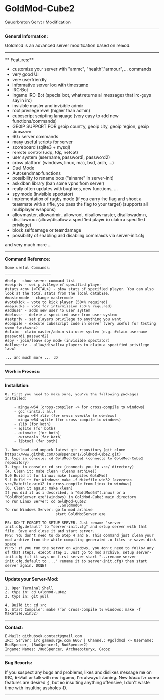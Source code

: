 # GoldMod-Cube2
Sauerbraten Server Modification


-------------------------------------------------------------------------------------------------------------

**General Information:**

Goldmod is an advanced server modification based on remod.

-------------------------------------------------------------------------------------------------------------

** Features:**

- customize your server with "ammo", "health","armour", ... commands
- very good UI
- very userfriendly
- informative server log with timestamp
- IRC-Bot
- Ingame IRC-Bot (special bot, what returns all messages that irc-guys say in irc)
- invisible master and invisible admin
- root privilege level (higher than admin)
- cubescript scripting language (very easy to add new functions/commands)
- GEOIP SUPPORT FOR geoip country, geoip city, geoip region, geoip timezone
- 60+ server commands
- many useful scripts for server 
- scoreboard (sqlite3 + mysql)
- remote control (udp, tdp, netcat)
- user system (username, password1, password2)
- cross platform (windows, linux, mac, bsd, arch, ...) 
- Duel Mode 
- Autosendmap functions
- possibility to rename bots ("ainame" in server-init)
- askidban library (ban some vpns from server)
- really often updates with bugfixes, new functions, ...
- spy mode (invisible spectator)
- implementation of rugby mode (if you carry the flag and shoot a teammate with a rifle, you pass the flag to your target) (supports all multiplayer weapons)
- allowmaster, allowadmin, allowroot, disallowmaster, disallowadmin, disallowroot (allow/disallow a specified player to claim a specified privilege)
- block selfdamage or teamdamage
- possibility of enabling and disabling commands via server-init.cfg

and very much more ...

-------------------------------------------------------------------------------------------------------------

**Command Reference:**

    Some useful Commands:
    _____________________

    #help - show server command list
    #setpriv - set privilege of specified player
    #stats <cn> (<TOTAL>) - show stats of specified player. You can also look at the total stats from the local database.
    #mastermode - change mastermode
    #votekick - vote to kick player (50+% required)
    #mapsucks - vote for intermission (50+% required)
    #adduser - adds new user to user system
    #deluser - delete a specified user from user system
    #setpriv - set players privilege to anything you want
    #compile - execute cubescript code in server (very useful for testing some functions)
    #claim - claim master/admin via user system (e.g. #claim username password1 password2)
    #spy - join/leave spy mode (invisible spectator)
    #allowpriv - allow/disallow players to claim a specified privilege level
    
    ... and much more ... :D

-------------------------------------------------------------------------------------------------------------

**Work in Process:**

    

-------------------------------------------------------------------------------------------------------------

**Installation:**

    0. First you need to make sure, you've the following packages installed:
    
        - mingw-w64 (cross-compiler -> for cross-compile to windows)
        - gcc (install all)
        - mingw-w64-zlib (for cross-compile to windows)
        - mingw-w64-sqlite (for cross-compile to windows)
        - zlib (for both)
        - sqlite (for both)
        - automake (for both)
        - autotools (for both)
        - libtool (for both)
        
    1. Download and unpack latest git repository (git clone https://www.github.com/budspencer1/GoldMod-Cube2.git)
    2. type in console: cd GoldMod-Cube2 (connects to GoldMod-Cube2 repository)
    3. type in console: cd src (connects you to src/ directory)
    (4. Clean it: make clean (cleans archive))
    5.0 Build it for Linux: make (compiles GoldMod)
    5.1 Build it for Windows: make -f Makefile.win32 (executes src/Makefile.win32 to cross-compile from linux to windows)
    (6. Clean it again: make clean)
    If you did it as i described, a "GoldMod64"(linux) or a "GoldModServer.exe"(windows) in GoldMod-Cube2 main directory
    To run Linux Server: cd GoldMod-Cube2 
                            ./Goldmod64
    To run Windows Server: go to mod archive
                           start GoldModServer.exe
  
    PS: DON'T FORGET TO SETUP SERVER. Just rename "server-init.cfg.default" to "server-init.cfg" and setup server with that file. Save and close it and start server.
    PPS: You don't need to do Step 4 and 6. This command just clean your mod archive from the while compiling generated .o files -> saves disk space
    PPPS: If you run the server on windows, you don't need to follow any of that steps, execpt step 1. Just go to mod archive, setup server-init.cfg (if it says on first server start "...rename server-init.cfg.default to ..." rename it to server-init.cfg) then start server again. DONE!

-------------------------------------------------------------------------------------------------------------

**Update your Server-Mod:**

    1. Open Terminal Shell
    2. type in: cd GoldMod-Cube2
    3. type in: git pull
    
    4. Build it: cd src
    5. Start Compiler: make (for cross-compile to windows: make -f Makefile.win32)
    
------------------------------------------------------------------------------------------------------------- 

**Contact:**

    E-Mail: githubseb.contact@gmail.com
    IRC: Server: irc.gamesurge.com 6667 | Channel: #goldmod -> Username: BudSpencer, (BudSpencer1, BudSpencer2)
    Ingame: Names: /BudSpencer, Archaeopteryx, Cocoz

-------------------------------------------------------------------------------------------------------------

**Bug Reports:**

If you suspect any bugs and problems, likes and dislikes message me on IRC, E-Mail or talk with me ingame, I'm always listening. New Ideas for some features are desired ;), but no insulting anything offensive, I don't waste time with insulting assholes :D. 

-------------------------------------------------------------------------------------------------------------
